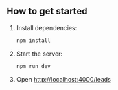 ## How to get started

1. Install dependencies:
   ```sh
   npm install
   ```

2. Start the server:
   ```sh
   npm run dev
   ```

3. Open [http://localhost:4000/leads](http://localhost:4000/leads)